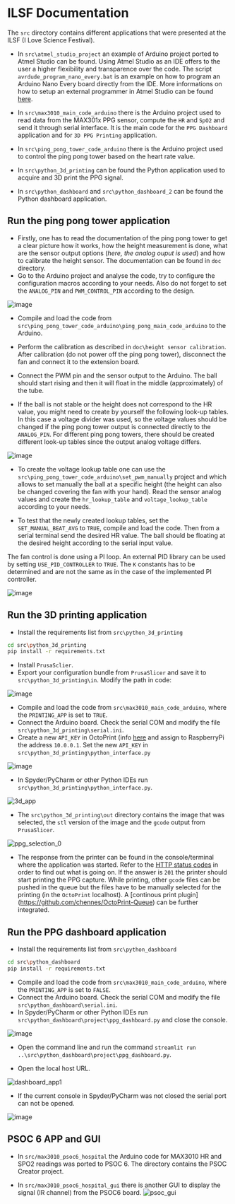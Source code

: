 # ILSF Documentation





The `src` directory contains different applications that were presented at the ILSF (I Love Science Festival).

* In `src\atmel_studio_project` an example of Arduino project ported to Atmel Studio can be found. Using Atmel Studio as an IDE offers to the user a higher flexibility and transparence over the code. The script `avrdude_program_nano_every.bat` is an example on how to program an Arduino Nano Every board directly from the IDE. More informations on how to setup an external programmer in Atmel Studio can be found [here](http://web.engr.oregonstate.edu/~jinyo/ece375/pdf/Setup_External_programmer_in_Atmel_Studio.pdf).

* In `src\max3010_main_code_arduino` there is the Arduino project used to read data from the MAX301x PPG sensor, compute the `HR` and `SpO2` and send it through serial interface. It is the main code for the `PPG Dashboard` application and for `3D PPG Printing` application.

* In `src\ping_pong_tower_code_arduino` there is the Arduino project used to control the ping pong tower based on the heart rate value.

* In `src\python_3d_printing` can be found the Python application used to acquire and 3D print the PPG signal. 

* In `src\python_dashboard` and `src\python_dashboard_2` can be found the Python dashboard application.

Run the ping pong tower application
-----------------------------------
* Firstly, one has to read the documentation of the ping pong tower to get a clear picture how it works, how the height measurement is done, what are the sensor output options (*here, the analog ouput is used*) and how to calibrate the height sensor. The documentation can be found in `doc` directory.
* Go to the Arduino project and analyse the code, try to configure the configuration macros according to your needs. Also do not forget to set the `ANALOG_PIN` and `PWM_CONTROL_PIN` according to the design.

![image](https://user-images.githubusercontent.com/24388880/137904320-08df7fbf-30b2-4bb7-bfd6-54fbe8f9ee59.png)

* Compile and load the code from `src\ping_pong_tower_code_arduino\ping_pong_main_code_arduino` to the Arduino. 

* Perform the calibration as described in `doc\height sensor calibration`. After calibration (do not power off the ping pong tower), disconnect the fan and connect it to the extension board.

* Connect the PWM pin and the sensor output to the Arduino. The ball should start rising and then it will float in the middle (approximately) of the tube.

* If the ball is not stable or the height does not correspond to the HR value, you might need to create by yourself the following look-up tables. In this case a voltage divider was used, so the voltage values should be changed if the ping pong tower output is connected directly to the `ANALOG_PIN`. For different ping pong towers, there should be created different look-up tables since the output analog voltage differs.
 
![image](https://user-images.githubusercontent.com/24388880/137905638-c2d91dd0-4c33-493b-bcca-d7aafe7d3fc6.png)

* To create the voltage lookup table one can use the `src\ping_pong_tower_code_arduino\set_pwm_manually` project and which allows to set manually the ball at a specific height (the height can also be changed covering the fan with your hand).  Read the sensor analog values and create the `hr_lookup_table` and `voltage_lookup_table` according to your needs.

* To test that the newly created lookup tables, set the `SET_MANUAL_BEAT_AVG` to `TRUE`, compile and load the code. Then from a serial terminal send the desired HR value. The ball should be floating at the desired height according to the serial input value.


The fan control is done using a PI loop. An external PID library can be used by setting `USE_PID_CONTROLLER` to `TRUE`. The `K` constants has to be determined and are not the same as in the case of the implemented PI controller.

![image](https://user-images.githubusercontent.com/24388880/137920019-55cfe34a-41a6-4d69-a914-817fedebcdab.png)


Run the 3D printing application
--------------------------------

* Install the requirements list from `src\python_3d_printing` 
```bash
cd src\python_3d_printing
pip install -r requirements.txt
```
* Install `PrusaSclier`.
* Export your configuration bundle from `PrusaSlicer` and save it to `src\python_3d_printing\in`. Modify the path in code:

![image](https://user-images.githubusercontent.com/24388880/137909272-6b6f9491-ae16-42be-9696-09929ad0e730.png)

* Compile and load the code from `src\max3010_main_code_arduino`, where the `PRINTING_APP` is set to `TRUE`.
* Connect the Arduino board. Check the serial COM and modify the file `src\python_3d_printing\serial.ini`.
* Create a new `API_KEY` in OctoPrint (info [here](https://docs.octoprint.org/en/master/api/general.html)  and assign to RaspberryPi the address `10.0.0.1`. Set the new `API_KEY` in `src\python_3d_printing\python_interface.py`

![image](https://user-images.githubusercontent.com/24388880/137910745-142c6d15-794f-4ab6-a7ed-4b152163ae47.png)

* In Spyder/PyCharm or other Python IDEs run `src\python_3d_printing\python_interface.py`.

![3d_app](https://user-images.githubusercontent.com/24388880/137912410-f131e715-e6da-4f01-b389-f0644210b549.gif)

* The `src\python_3d_printing\out` directory contains the image that was selected, the `stl` version of the image and the `gcode` output from `PrusaSlicer`.

![ppg_selection_0](https://user-images.githubusercontent.com/24388880/137921741-2b193f04-d366-4d91-938b-0b9ebfa315ec.png)

* The response from the printer can be found in the console/terminal where the application was started. Refer to the [HTTP status codes](https://en.wikipedia.org/wiki/List_of_HTTP_status_codes) in order to find out what is going on. If the answer is `201` the printer should start printing the PPG capture. While printing, other `gcode` files can be pushed in the queue but the files have to be manually selected for the printing (in the `OctoPrint` localhost). A [continous print plugin] (https://github.com/chennes/OctoPrint-Queue) can be further integrated.

Run the PPG dashboard application
--------------------------------
* Install the requirements list from `src\python_dashboard` 
```bash
cd src\python_dashboard
pip install -r requirements.txt
```
* Compile and load the code from `src\max3010_main_code_arduino`, where the `PRINTING_APP` is set to `FALSE`.
* Connect the Arduino board. Check the serial COM and modify the file `src\python_dashboard\serial.ini`.
* In Spyder/PyCharm or other Python IDEs run `src\python_dashboard\project\ppg_dashboard.py` and close the console.

![image](https://user-images.githubusercontent.com/24388880/137914189-4fc1e350-be5c-4bb4-971a-31da35f6a1a0.png)

* Open the command line and run the command `streamlit run ..\src\python_dashboard\project\ppg_dashboard.py`.

* Open the local host URL.

![dashboard_app1](https://user-images.githubusercontent.com/24388880/137915819-b22966f6-fc20-419a-9f07-b21021818e7d.gif)


* If the current console in Spyder/PyCharm was not closed the serial port can not be opened.

![image](https://user-images.githubusercontent.com/24388880/137914711-8c1dfe60-5bcd-49ef-ae7d-ffba7fe87830.png)


PSOC 6 APP and GUI
--------------------------------

* In `src/max3010_psoc6_hospital` the Arduino code for MAX3010 HR and SPO2 readings was ported to PSOC 6. The directory contains the PSOC Creator project.

* In `src/max3010_psoc6_hospital_gui` there is another GUI to display the signal (IR channel) from the PSOC6 board.
![psoc_gui](https://user-images.githubusercontent.com/24388880/139290099-09090911-a340-4840-a05d-257763d7b4c4.PNG)



